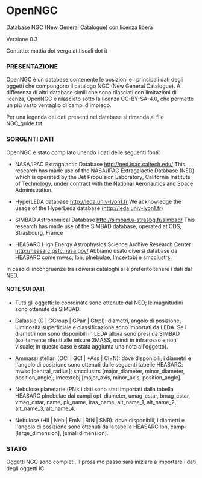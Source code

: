 # OpenNGC
Database NGC (New General Catalogue) con licenza libera

Versione 0.3

Contatto: mattia dot verga at tiscali dot it



### PRESENTAZIONE

OpenNGC è un database contenente le posizioni e i principali dati degli
oggetti che compongono il catalogo NGC (New General Catalogue).
A differenza di altri database simili che sono rilasciati con limitazioni
di licenza, OpenNGC è rilasciato sotto la licenza CC-BY-SA-4.0, che permette
un più vasto ventaglio di campi d'impiego.

Per una legenda dei dati presenti nel database si rimanda al file
NGC_guide.txt.


### SORGENTI DATI

OpenNGC è stato compilato unendo i dati delle seguenti fonti:

 - NASA/IPAC Extragalactic Database
   http://ned.ipac.caltech.edu/
   This research has made use of the NASA/IPAC Extragalactic Database (NED)
   which is operated by the Jet Propulsion Laboratory,
   California Institute of Technology, under contract with the
   National Aeronautics and Space Administration.

 - HyperLEDA database
   http://leda.univ-lyon1.fr
   We acknowledge the usage of the HyperLeda database (http://leda.univ-lyon1.fr)

 - SIMBAD Astronomical Database
   http://simbad.u-strasbg.fr/simbad/
   This research has made use of the SIMBAD database, operated at CDS, Strasbourg, France

 - HEASARC High Energy Astrophysics Science Archive Research Center
   http://heasarc.gsfc.nasa.gov/
   Abbiamo usato diversi database da HEASARC come mwsc, lbn, plnebulae, lmcextobj e smcclustrs.

In caso di incongruenze tra i diversi cataloghi si è preferito tenere i dati dal NED.

#### NOTE SUI DATI

 - Tutti gli oggetti: le coordinate sono ottenute dal NED; le magnitudini sono
   ottenute da SIMBAD.
   
 - Galassie (G | GGroup | GPair | Gtrpl): diametri, angolo di posizione, luminosità superficiale
   e classificazione sono importati da LEDA. Se i diametri non sono disponibili in LEDA allora
   sono presi da SIMBAD (solitamente riferiti alle misure 2MASS, quindi in infrarosso e non visuale;
   in questo caso è stata aggiunta una nota all'oggetto).
 
 - Ammassi stellari (OCl | GCl | *Ass | Cl+N): dove disponibili, i diametri e l'angolo
   di posizione sono ottenuti dalle seguenti tabelle HEASARC: mwsc [central_radius];
   smcclustrs [major_diameter, minor_diameter, position_angle];
   lmcextobj [major_axis, minor_axis, position_angle].

 - Nebulose planetarie (PN): i dati sono stati importati dalla tabella HEASARC plnebulae
   dai campi opt_diameter, umag_cstar, bmag_cstar, vmag_cstar,
   name, pk_name, iras_name, alt_name_1, alt_name_2, alt_name_3, alt_name_4.
   
 - Nebulose (HII | Neb | EmN | RfN | SNR): dove disponibili, i diametri e l'angolo
   di posizione sono ottenuti dalla tabella HEASARC lbn, campi [large_dimension], [small dimension].

### STATO
Oggetti NGC sono completi.
Il prossimo passo sarà iniziare a importare i dati degli oggetti IC.
